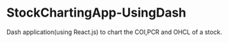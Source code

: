 # StockChartingApp-UsingDash
Dash application(using React.js) to chart the COI,PCR and OHCL of a stock.

